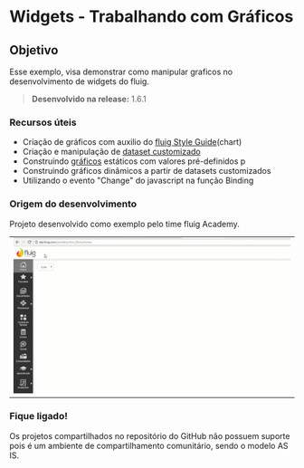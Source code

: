 # Widgets - Trabalhando com Gráficos 

Objetivo
----
Esse exemplo, visa demonstrar como manipular graficos no desenvolvimento de widgets do fluig.

> **Desenvolvido na release:** 1.6.1

### Recursos úteis

* Criação de gráficos com auxilio do [fluig Style Guide](http://style.fluig.com/)(chart)
* Criação e manipulação de [dataset customizado](http://tdn.totvs.com/display/public/fluig/Desenvolvimento+de+Datasets) 
* Construindo [gráficos](https://style.fluig.com/chart.html#about) estáticos com valores pré-definidos  p
* Construindo gráficos dinâmicos a partir de datasets customizados
* Utilizando o evento "Change" do javascript na função Binding

### Origem do desenvolvimento

Projeto desenvolvido como exemplo pelo time fluig Academy. 

<table cellpadding="10">
  <tr>
    <td>
      <a href="https://github.com/RodrigoBecker/fluig/blob/master/graficos.gif">
        <img src="https://github.com/RodrigoBecker/fluig/blob/master/graficos.gif" alt="Screenshot 1">
      </a>
    </td>
  </tr>
   
</table>

### Fique ligado!

Os projetos compartilhados no repositório do GitHub não possuem suporte pois é um ambiente de compartilhamento comunitário, sendo o modelo AS IS. 
